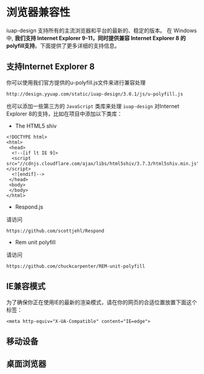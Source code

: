 # 浏览器兼容性

iuap-design 支持所有的主流浏览器和平台的最新的、稳定的版本。 在 Windows 中, **我们支持 Internet Explorer 9-11，同时提供兼容 Internet Explorer 8 的polyfill支持**。下面提供了更多详细的支持信息。

## 支持Internet Explorer 8

你可以使用我们官方提供的u-polyfill.js文件来进行兼容处理

```
http://design.yyuap.com/static/iuap-design/3.0.1/js/u-polyfill.js
```

也可以添加一些第三方的 `JavaScript` 类库来处理 `iuap-design` 对Internet Explorer 8的支持，比如在项目中添加以下类库：

- The HTML5 shiv
```
<!DOCTYPE html>
<html>
 <head>
  <!--[if lt IE 9]>
  <script src="//cdnjs.cloudflare.com/ajax/libs/html5shiv/3.7.3/html5shiv.min.js"></script>
  <![endif]-->
 </head>
 <body>
 </body>
</html>
```
- Respond.js

请访问
```
https://github.com/scottjehl/Respond
```

- Rem unit polyfill

请访问
```
https://github.com/chuckcarpenter/REM-unit-polyfill
```

## IE兼容模式

为了确保你正在使用IE的最新的渲染模式，请在你的网页的合适位置放置下面这个<meta>标签：

```
<meta http-equiv="X-UA-Compatible" content="IE=edge">
```

## 移动设备

## 桌面浏览器
